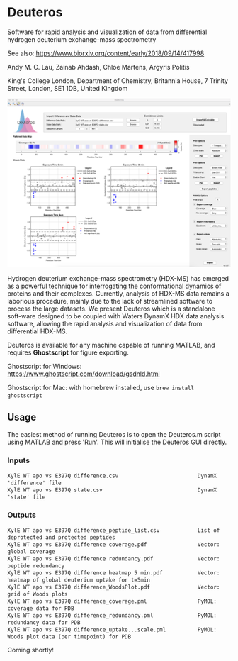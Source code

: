 # Deuteros
Software for rapid analysis and visualization of data from differential hydrogen deuterium exchange-mass spectrometry

See also: https://www.biorxiv.org/content/early/2018/09/14/417998

Andy M. C. Lau, Zainab Ahdash, Chloe Martens, Argyris Politis

King's College London, Department of Chemistry, Britannia House, 7 Trinity Street, London, SE1 1DB, United Kingdom

![alt text](https://github.com/andymlau/Deuteros/blob/master/readme_imgs/GUI_screenshot.png?raw=true)

Hydrogen deuterium exchange-mass spectrometry (HDX-MS) has emerged as a powerful technique for interrogating the conformational dynamics of proteins and their complexes. Currently, analysis of HDX-MS data remains a laborious procedure, mainly due to the lack of streamlined software to process the large datasets. We present Deuteros which is a standalone soft-ware designed to be coupled with Waters DynamX HDX data analysis software, allowing the rapid analysis and visualization of data from differential HDX-MS.

Deuteros is available for any machine capable of running MATLAB, and requires **Ghostscript** for figure exporting.

Ghostscript for Windows: https://www.ghostscript.com/download/gsdnld.html

Ghostscript for Mac: with homebrew installed, use `brew install ghostscript`

## Usage

The easiest method of running Deuteros is to open the Deuteros.m script using MATLAB and press 'Run'. This will initialise the Deuteros GUI directly. 

### Inputs
```
XylE WT apo vs E397Q difference.csv                         DynamX 'difference' file
XylE WT apo vs E397Q state.csv                              DynamX 'state' file
```

### Outputs
```
XylE WT apo vs E397Q difference_peptide_list.csv            List of deprotected and protected peptides  
XylE WT apo vs E397Q difference coverage.pdf                Vector: global coverage
XylE WT apo vs E397Q difference redundancy.pdf              Vector: peptide redundancy
XylE WT apo vs E397Q difference heatmap 5 min.pdf           Vector: heatmap of global deuterium uptake for t=5min
XylE WT apo vs E397Q difference_WoodsPlot.pdf               Vector: grid of Woods plots 
XylE WT apo vs E397Q difference_coverage.pml                PyMOL: coverage data for PDB
XylE WT apo vs E397Q difference_redundancy.pml              PyMOL: redundancy data for PDB 
XylE WT apo vs E397Q difference_uptake...scale.pml          PyMOL: Woods plot data (per timepoint) for PDB
```

Coming shortly!

